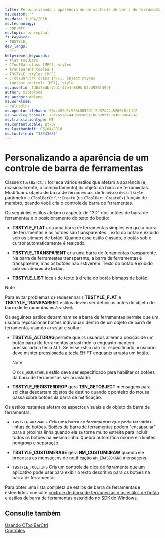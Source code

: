 ```yaml
---
title: Personalizando a aparência de um controle de barra de ferramentas | Microsoft Docs
ms.custom: ''
ms.date: 11/04/2016
ms.technology:
- cpp-mfc
ms.topic: conceptual
f1_keywords:
- TBSTYLE_
dev_langs:
- C++
helpviewer_keywords:
- flat toolbars
- CToolBar class [MFC], styles
- transparent toolbars
- TBSTYLE_ styles [MFC]
- CToolBarCtrl class [MFC], object styles
- toolbar controls [MFC], style
ms.assetid: fd0a73db-7ad1-4fe4-889b-02c3980f49e8
author: mikeblome
ms.author: mblome
ms.workload:
- cplusplus
ms.openlocfilehash: 96ec459e1c956c805991f2e37d22b8260f0ffdf2
ms.sourcegitcommit: 76b7653ae443a2b8eb1186b789f8503609d6453e
ms.translationtype: MT
ms.contentlocale: pt-BR
ms.lasthandoff: 05/04/2018
ms.locfileid: "33343688"
---
```

# <a name="customizing-the-appearance-of-a-toolbar-control"></a>Personalizando a aparência de um controle de barra de ferramentas
Classe `CToolBarCtrl` fornece vários estilos que afetam a aparência (e, ocasionalmente, o comportamento) do objeto da barra de ferramentas. Modificar o objeto de barra de ferramentas, definindo o `dwCtrlStyle` parâmetro o `CToolBarCtrl::Create` (ou `CToolBar::CreateEx`) função de membro, quando você cria o controle de barra de ferramentas.  
  
 Os seguintes estilos afetam o aspecto de "3D" dos botões de barra de ferramentas e o posicionamento do texto do botão:  
  
-   **TBSTYLE_FLAT** cria uma barra de ferramentas simples em que a barra de ferramentas e os botões são transparentes. Texto do botão é exibido sob os bitmaps de botão. Quando esse estilo é usado, o botão sob o cursor automaticamente é realçado.  
  
-   **TBSTYLE_TRANSPARENT** cria uma barra de ferramentas transparente. Na barra de ferramentas transparente, a barra de ferramentas é transparente, mas os botões não estiverem. Texto do botão é exibido sob os bitmaps de botão.  
  
-   **TBSTYLE_LIST** locais de texto à direita do botão bitmaps de botão.  
  
> [!NOTE]
>  Para evitar problemas de redesenhar a **TBSTYLE_FLAT** e **TBSTYLE_TRANSPARENT** estilos devem ser definidos antes do objeto de barra de ferramentas está visível.  
  
 Os seguintes estilos determinam se a barra de ferramentas permite que um usuário reposicionar botões individuais dentro de um objeto de barra de ferramentas usando arrastar e soltar:  
  
-   **TBSTYLE_ALTDRAG** permite que os usuários alterar a posição de um botão barra de ferramentas arrastando-o enquanto mantém pressionada a tecla ALT. Se esse estilo não for especificado, o usuário deve manter pressionada a tecla SHIFT enquanto arrasta um botão.  
  
    > [!NOTE]
    >  O `CCS_ADJUSTABLE` estilo deve ser especificado para habilitar os botões da barra de ferramentas ser arrastado.  
  
-   **TBSTYLE_REGISTERDROP** gera **TBN_GETOBJECT** mensagens para solicitar descartam objetos de destino quando o ponteiro do mouse passa sobre botões da barra de notificação.  
  
 Os estilos restantes afetam os aspectos visuais e do objeto da barra de ferramentas:  
  
-   `TBSTYLE_WRAPABLE` Cria uma barra de ferramentas que pode ter várias linhas de botões. Botões da barra de ferramentas podem "encapsular" para a próxima linha quando ela se torne muito estreita para incluir todos os botões na mesma linha. Quebra automática ocorre em limites nongroup e separação.  
  
-   **TBSTYLE_CUSTOMERASE** gera **NM_CUSTOMDRAW** quando ele processa as mensagens de notificação `WM_ERASEBKGND` mensagens.  
  
-   `TBSTYLE_TOOLTIPS` Cria um controle de dica de ferramenta que um aplicativo pode usar para exibir o texto descritivo para os botões na barra de ferramentas.  
  
 Para obter uma lista completa de estilos de barra de ferramentas e estendidos, consulte [controle de barra de ferramentas e os estilos de botão](http://msdn.microsoft.com/library/windows/desktop/bb760439) e [estilos de barra de ferramentas estendido](http://msdn.microsoft.com/library/windows/desktop/bb760430) no SDK do Windows.  
  
## <a name="see-also"></a>Consulte também  
 [Usando CToolBarCtrl](../mfc/using-ctoolbarctrl.md)   
 [Controles](../mfc/controls-mfc.md)

